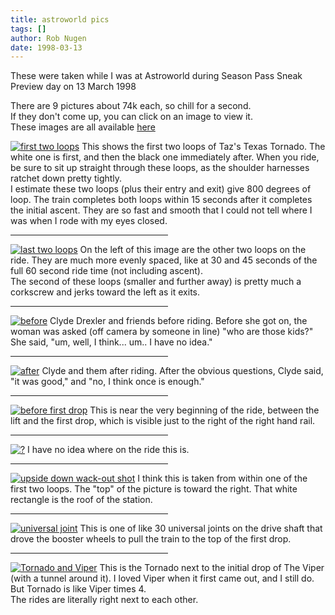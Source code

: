 ```yaml
---
title: astroworld pics
tags: []
author: Rob Nugen
date: 1998-03-13
---
```



<p>These were taken while I was at Astroworld during Season Pass Sneak Preview day on 13 March 1998

<p>There are 9 pictures about 74k each, so chill for a second.
<br>If they don't come up, you can click on an image to view it.
<br>These images are all available
<a href="/images/coasters/houston/ttt/">here</a>


<p><a href="/images/coasters/houston/ttt/ttt_twilight.gif"> <img
src="/images/coasters/houston/ttt/ttt_twilight.gif" alt="first two
loops"></a> This shows the first two loops of Taz's Texas Tornado. The
white one is first, and then the black one immediately after.  When
you ride, be sure to sit up straight through these loops, as the
shoulder harnesses ratchet down pretty tightly.<br> I estimate these
two loops (plus their entry and exit) give 800 degrees of loop.  The
train completes both loops within 15 seconds after it completes the
initial ascent.  They are so fast and smooth that I could not tell
where I was when I rode with my eyes closed.

<p><hr width="50%">

<p><a href="/images/coasters/houston/ttt/ttt_loops.gif"><img
src="/images/coasters/houston/ttt/ttt_loops.gif" alt="last two
loops"></a> On the left of this image are the other two loops on the
ride.  They are much more evenly spaced, like at 30 and 45 seconds of
the full 60 second ride time (not including ascent).<br> The second of
these loops (smaller and further away) is pretty much a corkscrew and
jerks toward the left as it exits.

<p><hr width="50%">

<p><a href="/images/coasters/houston/ttt/clyde_before.gif"><img
src="/images/coasters/houston/ttt/clyde_before.gif" alt="before"></a>
Clyde Drexler and friends before riding.  Before she got on, the woman
was asked (off camera by someone in line) "who are those kids?"  She
said, "um, well, I think... um.. I have no idea."

<p><hr width="50%">

<p><a href="/images/coasters/houston/ttt/clyde_after.gif"><img
src="/images/coasters/houston/ttt/clyde_after.gif" alt="after"></a>
Clyde and them after riding.  After the obvious questions, Clyde said,
"it was good," and "no, I think once is enough."

<p><hr width="50%">

<p><a href="/images/coasters/houston/ttt/on_ttt_2.gif"><img
src="/images/coasters/houston/ttt/on_ttt_2.gif" alt="before first
drop"></a> This is near the very beginning of the ride, between the
lift and the first drop, which is visible just to the right of the
right hand rail.

<p><hr width="50%">

<p><a href="/images/coasters/houston/ttt/on_ttt_1.gif"><img
src="/images/coasters/houston/ttt/on_ttt_1.gif" alt="?"></a> I have no
idea where on the ride this is.

<p><hr width="50%">

<p><a href="/images/coasters/houston/ttt/ttt_station.gif"><img
src="/images/coasters/houston/ttt/ttt_station.gif" alt="upside down
wack-out shot"></a> I think this is taken from within one of the first
two loops. The "top" of the picture is toward the right. That white
rectangle is the roof of the station.

<p><hr width="50%">

<p><a href="/images/coasters/houston/ttt/ttt_uvj.gif"><img
src="/images/coasters/houston/ttt/ttt_uvj.gif" alt="universal
joint"></a> This is one of like 30 universal joints on the drive shaft
that drove the booster wheels to pull the train to the top of the
first drop.

<p><hr width="50%">

<p><a href="/images/coasters/houston/ttt/ttt_viper.gif"><img
src="/images/coasters/houston/ttt/ttt_viper.gif" alt="Tornado and
Viper"></a> This is the Tornado next to the initial drop of The Viper
(with a tunnel around it).  I loved Viper when it first came out, and
I still do.  But Tornado is like Viper times 4.<br> The rides are
literally right next to each other.

<p>
